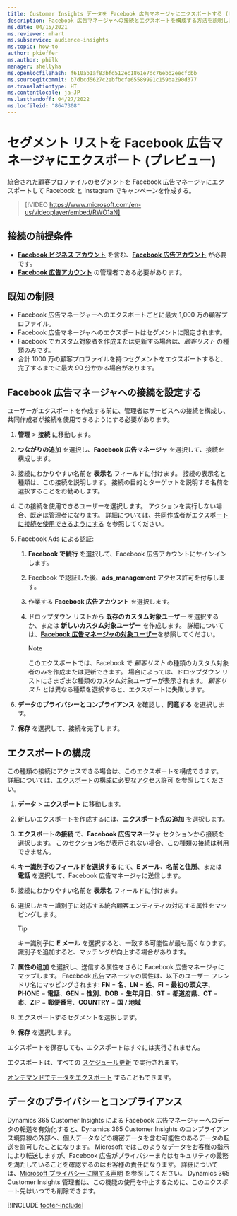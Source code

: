 ```yaml
---
title: Customer Insights データを Facebook 広告マネージャにエクスポートする (ビデオを含む)
description: Facebook 広告マネージャへの接続とエクスポートを構成する方法を説明します。
ms.date: 04/15/2021
ms.reviewer: mhart
ms.subservice: audience-insights
ms.topic: how-to
author: pkieffer
ms.author: philk
manager: shellyha
ms.openlocfilehash: f610ab1af83bfd512ec1861e7dc76ebb2eecfcbb
ms.sourcegitcommit: b7dbcd5627c2ebfbcfe65589991c159ba290d377
ms.translationtype: HT
ms.contentlocale: ja-JP
ms.lasthandoff: 04/27/2022
ms.locfileid: "8647308"
---
```

# <a name="export-segments-list-to-facebook-ads-manager-preview"></a>セグメント リストを Facebook 広告マネージャにエクスポート (プレビュー)

統合された顧客プロファイルのセグメントを Facebook 広告マネージャにエクスポートして Facebook と Instagram でキャンペーンを作成する。

> [!VIDEO https://www.microsoft.com/en-us/videoplayer/embed/RWO1aN]

## <a name="prerequisites-for-connection"></a>接続の前提条件

- [**Facebook ビジネス アカウント**](https://business.facebook.com/) を含む、[**Facebook 広告アカウント**](https://www.facebook.com/business/learn/lessons/step-by-step-ads-manager-account) が必要です。
- [**Facebook 広告アカウント**](https://www.facebook.com/business/learn/lessons/step-by-step-ads-manager-account) の管理者である必要があります。

## <a name="known-limitations"></a>既知の制限

- Facebook 広告マネージャーへのエクスポートごとに最大 1,000 万の顧客プロファイル。
- Facebook 広告マネージャへのエクスポートはセグメントに限定されます。
- Facebook でカスタム対象者を作成または更新する場合は、*顧客リスト* の種類のみです。
- 合計 1000 万の顧客プロファイルを持つセグメントをエクスポートすると、完了するまでに最大 90 分かかる場合があります。

## <a name="set-up-connection-to-facebook-ads-manager"></a>Facebook 広告マネージャへの接続を設定する

ユーザーがエクスポートを作成する前に、管理者はサービスへの接続を構成し、共同作成者が接続を使用できるようにする必要があります。

1. **管理** > **接続** に移動します。

1. **つながりの追加** を選択し、**Facebook 広告マネージャ** を選択して、接続を構成します。

1. 接続にわかりやすい名前を **表示名** フィールドに付けます。 接続の表示名と種類は、この接続を説明します。 接続の目的とターゲットを説明する名前を選択することをお勧めします。

1. この接続を使用できるユーザーを選択します。 アクションを実行しない場合、既定は管理者になります。 詳細については、[共同作成者がエクスポートに接続を使用できるようにする](connections.md#allow-contributors-to-use-a-connection-for-exports) を参照してください。

1. Facebook Ads による認証: 

   1. **Facebook で続行** を選択して、Facebook 広告アカウントにサインインします。

   1. Facebook で認証した後、**ads_management** アクセス許可を付与します。

   1. 作業する **Facebook 広告アカウント** を選択します。

   1. ドロップダウン リストから **既存のカスタム対象ユーザー** を選択するか、または **新しいカスタム対象ユーザー** を作成します。 詳細については、[**Facebook 広告マネージャの対象ユーザー**](https://www.facebook.com/business/help/744354708981227?id=2469097953376494)を参照してください。
      > [!NOTE]
      > このエクスポートでは、Facebook で *顧客リスト* の種類のカスタム対象者のみを作成または更新できます。 場合によっては、ドロップダウン リストにさまざまな種類のカスタム対象ユーザーが表示されます。 *顧客リスト* とは異なる種類を選択すると、エクスポートに失敗します。 

1. **データのプライバシーとコンプライアンス** を確認し、**同意する** を選択します。

1. **保存** を選択して、接続を完了します。

## <a name="configure-an-export"></a>エクスポートの構成

この種類の接続にアクセスできる場合は、このエクスポートを構成できます。 詳細については、[エクスポートの構成に必要なアクセス許可](export-destinations.md#set-up-a-new-export) を参照してください。

1. **データ** > **エクスポート** に移動します。

1. 新しいエクスポートを作成するには、**エクスポート先の追加** を選択します。 

1. **エクスポートの接続** で、**Facebook 広告マネージャ** セクションから接続を選択します。 このセクション名が表示されない場合、この種類の接続は利用できません。

1. **キー識別子のフィールドを選択する** にて、**E メール**、**名前と住所**、または **電話** を選択して、Facebook 広告マネージャに送信します。 

1. 接続にわかりやすい名前を **表示名** フィールドに付けます。

1. 選択したキー識別子に対応する統合顧客エンティティの対応する属性をマッピングします。
   > [!TIP]
   > キー識別子に **E メール** を選択すると、一致する可能性が最も高くなります。 識別子を追加すると、マッチングが向上する場合があります。

1. **属性の追加** を選択し、送信する属性をさらに Facebook 広告マネージャにマップします。 Facebook 広告マネージャの属性は、以下のユーザー フレンドリ名にマッピングされます: **FN** = **名**、**LN** = **姓**、**FI** = **最初の頭文字**、**PHONE** = **電話**、**GEN** = **性別**、**DOB** = **生年月日**、**ST** = **都道府県**、**CT** = **市**、**ZIP** = **郵便番号**、**COUNTRY** = **国 / 地域**

1. エクスポートするセグメントを選択します。

1. **保存** を選択します。

エクスポートを保存しても、エクスポートはすぐには実行されません。

エクスポートは、すべての [スケジュール更新](system.md#schedule-tab) で実行されます。 

[オンデマンドでデータをエクスポート](export-destinations.md#run-exports-on-demand) することもできます。 

## <a name="data-privacy-and-compliance"></a>データのプライバシーとコンプライアンス

Dynamics 365 Customer Insights による Facebook 広告マネージャーへのデータの転送を有効化すると、Dynamics 365 Customer Insights のコンプライアンス境界線の外部へ、個人データなどの機密データを含む可能性のあるデータの転送を許可したことになります。 Microsoft ではこのようなデータをお客様の指示により転送しますが、Facebook 広告がプライバシーまたはセキュリティの義務を満たしていることを確認するのはお客様の責任になります。 詳細については、[Microsoft プライバシーに関する声明](https://go.microsoft.com/fwlink/?linkid=396732) を参照してください。
Dynamics 365 Customer Insights 管理者は、この機能の使用を中止するために、このエクスポート先はいつでも削除できます。


[!INCLUDE [footer-include](includes/footer-banner.md)]
